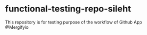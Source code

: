 # functional-testing-repo-sileht

This repository is for testing purpose of the workflow of Github App @Mergifyio

